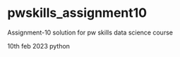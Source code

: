 # pwskills_assignment10
Assignment-10 solution for pw skills data science course

10th feb 2023 python
